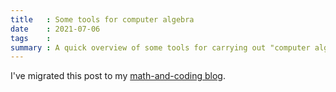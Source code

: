 ```yaml
---
title   : Some tools for computer algebra
date    : 2021-07-06
tags    : 
summary : A quick overview of some tools for carrying out "computer algebra" calculations.
---
```


I've migrated this post to my [math-and-coding
blog](https://stencilv.gitlab.io/decoded/posts/2021-07--Groups-and-GAP.html).
